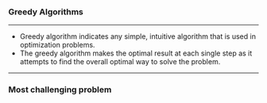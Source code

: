 ### Greedy Algorithms

---
- Greedy algorithm indicates any simple, intuitive algorithm that is used in optimization problems.
- The greedy algorithm makes the optimal result at each single step as it attempts to find the overall optimal way to solve the problem.

---
### Most challenging problem
```python

```